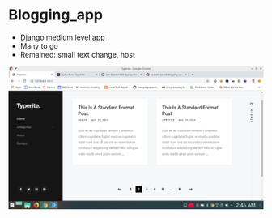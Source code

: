 # Blogging_app
* Django medium level app
* Many to go
* Remained: small text change, host 

![alt text](Screenshot.png)
